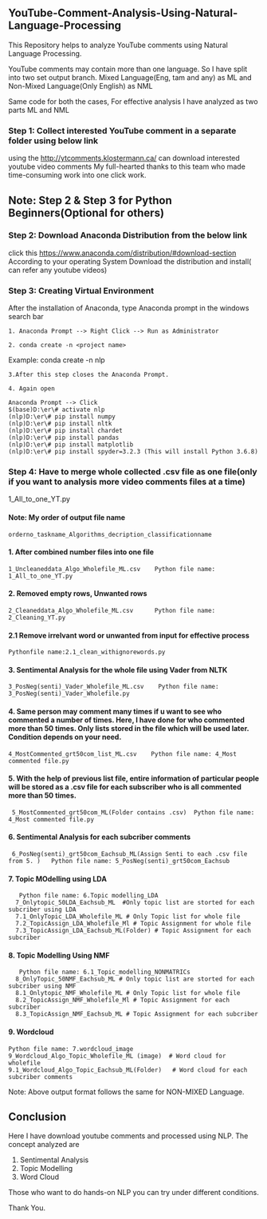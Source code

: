 ## YouTube-Comment-Analysis-Using-Natural-Language-Processing
This Repository helps to analyze YouTube comments using Natural Language Processing.

YouTube comments may contain more than one language. So I have split into two set output branch. Mixed Language(Eng, tam and any) as ML and Non-Mixed Language(Only English) as NML

Same code for both the cases, For effective analysis I have analyzed as two parts ML and NML

### Step 1: Collect interested YouTube comment in a separate folder using below link ##

using the http://ytcomments.klostermann.ca/ can download interested youtube video comments
My full-hearted thanks to this team who made time-consuming work into one click work.

## Note:  Step 2 &  Step 3 for Python Beginners(Optional for others)

### Step 2: Download Anaconda Distribution from the below link ###

click  this https://www.anaconda.com/distribution/#download-section 
According to your operating System Download the distribution and install( can refer any youtube videos)

### Step 3: Creating Virtual Environment ###

After the installation of Anaconda, type Anaconda prompt in the windows search bar 

    1. Anaconda Prompt --> Right Click --> Run as Administrator 

    2. conda create -n <project name>

Example:
     conda create -n nlp

    3.After this step closes the Anaconda Prompt.

    4. Again open

    Anaconda Prompt --> Click
    $(base)D:\er\# activate nlp
    (nlp)D:\er\# pip install numpy
    (nlp)D:\er\# pip install nltk
    (nlp)D:\er\# pip install chardet
    (nlp)D:\er\# pip install pandas
    (nlp)D:\er\# pip install matplotlib
    (nlp)D:\er\# pip install spyder=3.2.3 (This will install Python 3.6.8)
    
  
### Step 4: Have to merge whole collected .csv file as one file(only if you want to analysis more video comments files at a time)

1_All_to_one_YT.py

#### Note: My order of output file name
    orderno_taskname_Algorithms_decription_classificationname
#### 1. After combined number files into one file  
    1_Uncleaneddata_Algo_Wholefile_ML.csv    Python file name: 1_All_to_one_YT.py      
#### 2. Removed empty rows, Unwanted rows 
    2_Cleaneddata_Algo_Wholefile_ML.csv      Python file name: 2_Cleaning_YT.py
#### 2.1 Remove irrelvant word or unwanted from input for effective process
    Pythonfile name:2.1_clean_withignorewords.py
#### 3. Sentimental Analysis for the whole file using Vader from NLTK
    3_PosNeg(senti)_Vader_Wholefile_ML.csv    Python file name: 3_PosNeg(senti)_Vader_Wholefile.py
#### 4. Same person may comment many times if u want to see who commented a number of times. Here, I have done for who commented more than 50 times. Only lists stored in the file which will be used later. Condition depends on your need.         
    4_MostCommented_grt50com_list_ML.csv    Python file name: 4_Most commented file.py
#### 5. With the help of previous list file, entire information of particular people will be stored as a .csv file for each subscriber who is all commented more than 50 times.              
     5_MostCommented_grt50com_ML(Folder contains .csv)  Python file name: 4_Most commented file.py
#### 6. Sentimental Analysis for each subcriber comments
     6_PosNeg(senti)_grt50com_Eachsub_ML(Assign Senti to each .csv file from 5. )   Python file name: 5_PosNeg(senti)_grt50com_Eachsub
#### 7. Topic MOdelling using LDA 
       Python file name: 6.Topic modelling_LDA 
      7_Onlytopic_50LDA_Eachsub_ML  #Only topic list are storted for each subcriber using LDA
      7.1_OnlyTopic_LDA_Wholefile_ML # Only Topic list for whole file
      7.2_TopicAssign_LDA_Wholefile_Ml # Topic Assignment for whole file
      7.3_TopicAssign_LDA_Eachsub_ML(Folder) # Topic Assignment for each subcriber
#### 8. Topic Modelling Using NMF
       Python file name: 6.1_Topic_modelling_NONMATRICs
      8_OnlyTopic_50NMF_Eachsub_ML # Only topic list are storted for each subcriber using NMF
      8.1_Onlytopic_NMF_Wholefile_ML # Only Topic list for whole file
      8.2_TopicAssign_NMF_Wholefile_Ml # Topic Assignment for each subcriber
      8.3_TopicAssign_NMF_Eachsub_ML # Topic Assignment for each subcriber  
#### 9. Wordcloud     
    Python file name: 7.wordcloud_image
    9_Wordcloud_Algo_Topic_Wholefile_ML (image)  # Word cloud for wholefile                             
    9.1_Wordcloud_Algo_Topic_Eachsub_ML(Folder)   # Word cloud for each subcriber comments 
    
Note: Above output format follows the same for NON-MIXED Language.

## Conclusion

Here I have download youtube comments and processed using NLP. The concept analyzed are

1. Sentimental Analysis
2. Topic Modelling
3. Word Cloud

Those who want to do hands-on NLP you can try under different conditions.

Thank You.





